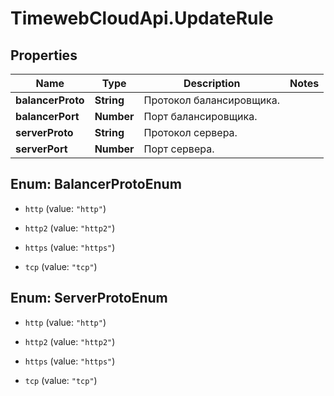 # TimewebCloudApi.UpdateRule

## Properties

Name | Type | Description | Notes
------------ | ------------- | ------------- | -------------
**balancerProto** | **String** | Протокол балансировщика. | 
**balancerPort** | **Number** | Порт балансировщика. | 
**serverProto** | **String** | Протокол сервера. | 
**serverPort** | **Number** | Порт сервера. | 



## Enum: BalancerProtoEnum


* `http` (value: `"http"`)

* `http2` (value: `"http2"`)

* `https` (value: `"https"`)

* `tcp` (value: `"tcp"`)





## Enum: ServerProtoEnum


* `http` (value: `"http"`)

* `http2` (value: `"http2"`)

* `https` (value: `"https"`)

* `tcp` (value: `"tcp"`)




